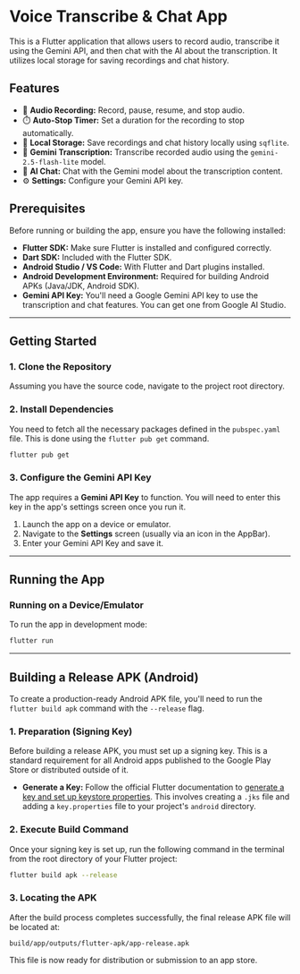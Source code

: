 # Voice Transcribe & Chat App

This is a Flutter application that allows users to record audio, transcribe it using the Gemini API, and then chat with the AI about the transcription. It utilizes local storage for saving recordings and chat history.

## Features

* 🎤 **Audio Recording:** Record, pause, resume, and stop audio.
* ⏱️ **Auto-Stop Timer:** Set a duration for the recording to stop automatically.
* 💾 **Local Storage:** Save recordings and chat history locally using `sqflite`.
* 🤖 **Gemini Transcription:** Transcribe recorded audio using the `gemini-2.5-flash-lite` model.
* 💬 **AI Chat:** Chat with the Gemini model about the transcription content.
* ⚙️ **Settings:** Configure your Gemini API key.

## Prerequisites

Before running or building the app, ensure you have the following installed:

* **Flutter SDK:** Make sure Flutter is installed and configured correctly.
* **Dart SDK:** Included with the Flutter SDK.
* **Android Studio / VS Code:** With Flutter and Dart plugins installed.
* **Android Development Environment:** Required for building Android APKs (Java/JDK, Android SDK).
* **Gemini API Key:** You'll need a Google Gemini API key to use the transcription and chat features. You can get one from Google AI Studio.

-----

## Getting Started

### 1\. Clone the Repository

Assuming you have the source code, navigate to the project root directory.

### 2\. Install Dependencies

You need to fetch all the necessary packages defined in the `pubspec.yaml` file. This is done using the `flutter pub get` command.

```bash
flutter pub get
```

### 3\. Configure the Gemini API Key

The app requires a **Gemini API Key** to function. You will need to enter this key in the app's settings screen once you run it.

1.  Launch the app on a device or emulator.
2.  Navigate to the **Settings** screen (usually via an icon in the AppBar).
3.  Enter your Gemini API Key and save it.

-----

## Running the App

### Running on a Device/Emulator

To run the app in development mode:

```bash
flutter run
```

-----

## Building a Release APK (Android)

To create a production-ready Android APK file, you'll need to run the `flutter build apk` command with the `--release` flag.

### 1\. Preparation (Signing Key)

Before building a release APK, you must set up a signing key. This is a standard requirement for all Android apps published to the Google Play Store or distributed outside of it.

* **Generate a Key:** Follow the official Flutter documentation to [generate a key and set up keystore properties](https://www.google.com/search?q=https://docs.flutter.dev/deployment/android%23signing-the-app). This involves creating a `.jks` file and adding a `key.properties` file to your project's `android` directory.

### 2\. Execute Build Command

Once your signing key is set up, run the following command in the terminal from the root directory of your Flutter project:

```bash
flutter build apk --release
```

### 3\. Locating the APK

After the build process completes successfully, the final release APK file will be located at:

```
build/app/outputs/flutter-apk/app-release.apk
```

This file is now ready for distribution or submission to an app store.
